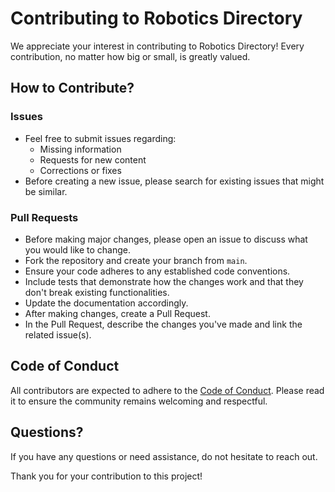 # Contributing to Robotics Directory

We appreciate your interest in contributing to Robotics Directory! Every contribution, no matter how big or small, is greatly valued.

## How to Contribute?

### Issues

- Feel free to submit issues regarding:
    - Missing information
    - Requests for new content
    - Corrections or fixes
- Before creating a new issue, please search for existing issues that might be similar.

### Pull Requests

- Before making major changes, please open an issue to discuss what you would like to change.
- Fork the repository and create your branch from `main`.
- Ensure your code adheres to any established code conventions.
- Include tests that demonstrate how the changes work and that they don't break existing functionalities.
- Update the documentation accordingly.
- After making changes, create a Pull Request.
- In the Pull Request, describe the changes you've made and link the related issue(s).

## Code of Conduct

All contributors are expected to adhere to the [Code of Conduct](CODE_OF_CONDUCT.md). Please read it to ensure the community remains welcoming and respectful.

## Questions?

If you have any questions or need assistance, do not hesitate to reach out.

Thank you for your contribution to this project!
